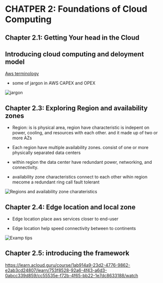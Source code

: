 # CHATPER 2: Foundations of Cloud Computing

## Chapter 2.1: Getting Your head in the Cloud

## Introducing cloud computing and deloyment model

[Aws terminology](https://www.pluralsight.com/resources/blog/cloud/your-aws-terminology-cheat-sheet)

- some of jargon in AWS CAPEX and OPEX 

![jargon](https://github.com/hassj/AWS-DEVOPS-AcloudGuru/blob/main/02-Apprentice/AWS-Certified-Cloud-Practitioner-CLF-C02/Image/02-Jargon.JPG)

## Chapter 2.3: Exploring Region and availability zones

- Region: is is physical area, region have characteristic is indepent on power, cooling, and resources with each other. and it made up of two or more AZs

- Each region have multiple availability zones. consist of one or more physically separated data centers

- within region the data center have redundant power, networking, and connectivity.

- availability zone characteristics connect to each other wihin region mecome a redundant ring call fault tolerant

![Regions and availability zone charateristics](https://github.com/hassj/AWS-DEVOPS-AcloudGuru/blob/main/02-Apprentice/AWS-Certified-Cloud-Practitioner-CLF-C02/Image/02-Region-AZ-characteristics.JPG)

## Chapter 2.4: Edge location and local zone

- Edge location place aws services closer to end-user

- Edge location help speed connectivity between to continents

![Examp tips](https://github.com/hassj/AWS-DEVOPS-AcloudGuru/blob/main/02-Apprentice/AWS-Certified-Cloud-Practitioner-CLF-C02/Image/02-Exam-Tips.JPG)


## Chapter 2.5: introducing the framework


https://learn.acloud.guru/course/1ab914a9-23d2-4776-9862-e2ab3cd24807/learn/753f8528-92a6-4f43-a6d3-0abcc339d859/cc55535e-f72b-4f65-bb22-1e7dc8633188/watch
